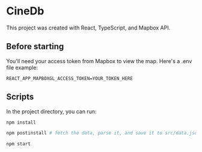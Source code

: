 # CineDb

This project was created with React, TypeScript, and Mapbox API.

## Before starting

You'll need your access token from Mapbox to view the map. Here's a .env file example:

```
REACT_APP_MAPBOXGL_ACCESS_TOKEN=YOUR_TOKEN_HERE
```

## Scripts

In the project directory, you can run:

```sh
npm install

npm postinstall # fetch the data, parse it, and save it to src/data.json

npm start

```

